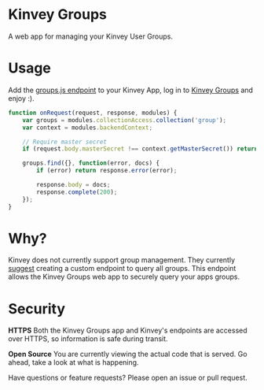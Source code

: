 Kinvey Groups
=============
A web app for managing your Kinvey User Groups.


# Usage

Add the [groups.js endpoint]() to your Kinvey App, log in to [Kinvey Groups]() and enjoy :).

```javascript
function onRequest(request, response, modules) {
    var groups = modules.collectionAccess.collection('group');
    var context = modules.backendContext;

    // Require master secret
    if (request.body.masterSecret !== context.getMasterSecret()) return response.error("Invalid master secret.");

    groups.find({}, function(error, docs) {
        if (error) return response.error(error);

        response.body = docs;
        response.complete(200);
    });
}
```

# Why?

Kinvey does not currently support group management.
They currently [suggest](https://support.kinvey.com/discussion/200921477/list-groups) creating a custom endpoint to query all groups.
This endpoint allows the Kinvey Groups web app to securely query your apps groups.

# Security

**HTTPS**
Both the Kinvey Groups app and Kinvey's endpoints are accessed over HTTPS, so information is safe during transit.

**Open Source**
You are currently viewing the actual code that is served.
Go ahead, take a look at what is happening.

Have questions or feature requests? Please open an issue or pull request.
